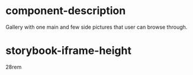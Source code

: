 # component-description
Gallery with one main and few side pictures that user can browse through.

# storybook-iframe-height
28rem